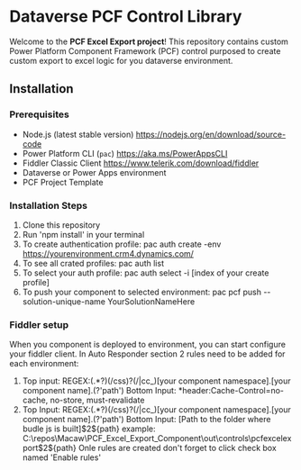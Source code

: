 # Dataverse PCF Control Library

Welcome to the **PCF Excel Export project**! This repository contains custom Power Platform Component Framework (PCF) control purposed to create custom export to excel logic for you dataverse environment.

## Installation

### Prerequisites

- Node.js (latest stable version) https://nodejs.org/en/download/source-code
- Power Platform CLI (`pac`) https://aka.ms/PowerAppsCLI
- Fiddler Classic Client https://www.telerik.com/download/fiddler
- Dataverse or Power Apps environment
- PCF Project Template

### Installation Steps

1. Clone this repository
2. Run 'npm install' in your terminal
3. To create authentication profile: pac auth create -env https://yourenvironment.crm4.dynamics.com/
4. To see all crated profiles: pac auth list
5. To select your auth profile: pac auth select -i [index of your create profile]
6. To push your component to selected environment: pac pcf push --solution-unique-name YourSolutionNameHere

### Fiddler setup 

When you component is deployed to environment, you can start configure your fiddler client. In Auto Responder section 2 rules need to be added for each environment:
1. Top input: REGEX:(.*?)(\/css)?(\/|cc_)[your component namespace].[your component name].(?'path') Bottom Input: *header:Cache-Control=no-cache, no-store, must-revalidate
2. Top Input: REGEX:(.*?)(\/css)?(\/|cc_)[your component namespace].[your component name].(?'path') Bottom Input: [Path to the folder where budle js is built]\$2\${path} example: C:\repos\Macaw\PCF_Excel_Export_Component\out\controls\pcfexcelexport\$2\${path}
Onle rules are created don't forget to click check box named 'Enable rules'
